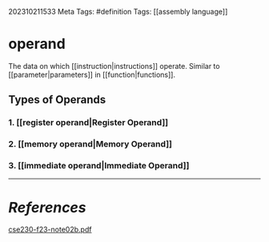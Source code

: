 202310211533
Meta Tags: #definition 
Tags: [[assembly language]]

# operand

The data on which [[instruction|instructions]] operate. Similar to [[parameter|parameters]] in [[function|functions]].
## Types of Operands

### 1. [[register operand|Register Operand]]
### 2. [[memory operand|Memory Operand]]
### 3. [[immediate operand|Immediate Operand]]






---
# *References*
[cse230-f23-note02b.pdf](file:///C:/Users/orang/Documents/ASU/Textbooks/CSE%20230/cse230-f23-note02b.pdf)
